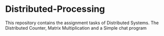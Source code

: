 # Distributed-Processing
This repository contains the assignment tasks of Distributed Systems. The Distributed Counter, Matrix Multiplication and a Simple chat program 
